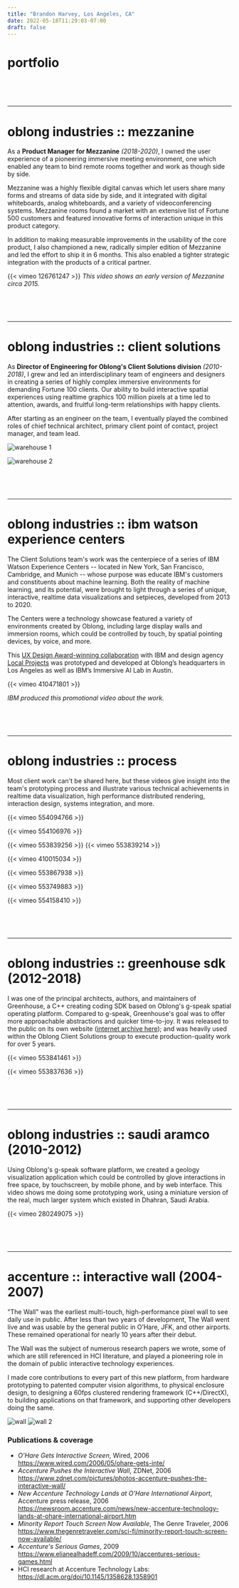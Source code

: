 ```yaml
---
title: "Brandon Harvey, Los Angeles, CA"
date: 2022-05-18T11:29:03-07:00
draft: false
---
```


# portfolio

&nbsp;

&nbsp;

---
# oblong industries :: mezzanine

As a **Product Manager for Mezzanine** *(2018-2020)*, I owned the user experience of a pioneering immersive meeting environment, one which enabled any team to bind remote rooms together and work as though side by side. 

Mezzanine was a highly flexible digital canvas which let users share many forms and streams of data side by side, and it integrated with digital whiteboards, analog whiteboards, and a variety of videoconferencing systems. Mezzanine rooms found a market with an extensive list of Fortune 500 customers and featured innovative forms of interaction unique in this product category.

In addition to making measurable improvements in the usability of the core product, I also championed a new, radically simpler edition of Mezzanine and led the effort to ship it in 6 months. This also enabled a tighter strategic integration with the products of a critical partner.

{{< vimeo 126761247 >}}
*This video shows an early version of Mezzanine circa 2015.*

&nbsp;

&nbsp;

---
# oblong industries :: client solutions

As **Director of Engineering for Oblong's Client Solutions division** *(2010-2018)*, I grew and led an interdisciplinary team of engineers and designers in creating a series of highly complex immersive environments for demanding Fortune 100 clients. Our ability to build interactive spatial experiences using realtime graphics 100 million pixels at a time led to attention, awards, and fruitful long-term relationships with happy clients.

After starting as an engineer on the team, I eventually played the combined roles of chief technical architect, primary client point of contact, project manager, and team lead.

<!-- ![warehouse 1](images/warehouse-1.jpg) -->
![warehouse 1](https://media.githubusercontent.com/media/sandover/sandover.github.io/main/static/images/warehouse-1.jpg)
<!-- ![warehouse 2](images/warehouse-2.jpg) -->
![warehouse 2](https://media.githubusercontent.com/media/sandover/sandover.github.io/main/static/images/warehouse-2.jpg)

&nbsp;

&nbsp;


---
# oblong industries :: ibm watson experience centers

The Client Solutions team's work was the centerpiece of a series of IBM Watson Experience Centers -- located in New York, San Francisco, Cambridge, and Munich -- whose purpose was educate IBM's customers and constituents about machine learning. Both the reality of machine learning, and its potential, were brought to light through a series of unique, interactive, realtime data visualizations and setpieces, developed from 2013 to 2020. 

The Centers were a technology showcase featured a variety of environments created by Oblong, including large display walls and immersion rooms, which could be controlled by touch, by spatial pointing devices, by voice, and more.

This [UX Design Award-winning collaboration](https://ux-design-awards.com/en/gewinner/ibm-watson-experience-centers) with IBM and design agency [Local Projects](https://www.localprojects.com/) was prototyped and developed at Oblong’s headquarters in Los Angeles as well as IBM’s Immersive AI Lab in Austin. 

{{< vimeo 410471801 >}} 
<!-- {{< vimeo 554046018 >}}  -->
*IBM produced this promotional video about the work.*


&nbsp;

&nbsp;

---
# oblong industries :: process

Most client work can't be shared here, but these videos give insight into the team's prototyping process and illustrate various technical achievements in realtime data visualization, high performance distributed rendering, interaction design, systems integration, and more.

<!-- pixel manifold  -->
<!-- {{< vimeo 553837077 >}} 
{{< vimeo 553837213 >}}  -->
<!-- new disco  -->
<!-- {{< vimeo 553868286 >}}  -->
<!-- flycity  -->
{{< vimeo 554094766 >}} 
<!-- bands -->
{{< vimeo 554106976 >}}
<!-- brain -->
{{< vimeo 553839256 >}}
{{< vimeo 553839214 >}} 
<!-- seismo  -->
{{< vimeo 410015034 >}} 
<!-- TED talks -->
{{< vimeo 553867938 >}} 
<!-- {{< vimeo 554104942 >}} -->
<!-- botty mc botface -->
{{< vimeo 553749883 >}} 
<!-- text flow -->
<!-- {{< vimeo 552243800 >}} -->
<!-- McK -->
{{< vimeo 554158410 >}}

&nbsp;

&nbsp;

---
# oblong industries :: greenhouse sdk (2012-2018)

I was one of the principal architects, authors, and maintainers of Greenhouse, a C++ creating coding SDK based on Oblong's g-speak spatial operating platform. Compared to g-speak, Greenhouse's goal was to offer more approachable abstractions and quicker time-to-joy. It was released to the public on its own website ([internet archive here](https://web.archive.org/web/20140702024803/http://greenhouse.oblong.com/)); and was heavily used within the Oblong Client Solutions group to execute production-quality work for over 5 years.

{{< vimeo 553841461 >}} 

{{< vimeo 553837636 >}}  

&nbsp;

&nbsp;

---
# oblong industries :: saudi aramco (2010-2012)

Using Oblong's g-speak software platform, we created a geology visualization application which could be controlled by glove interactions in free space, by touchscreen, by mobile phone, and by web interface. This video shows me doing some prototyping work, using a miniature version of the real, much larger system which existed in Dhahran, Saudi Arabia.

{{< vimeo 280249075 >}}

&nbsp;

&nbsp;


---
# accenture :: interactive wall (2004-2007)

"The Wall" was the earliest multi-touch, high-performance pixel wall to see daily use in public. After less than two years of development, The Wall went live and was usable by the general public in O’Hare, JFK, and other airports. These remained operational for nearly 10 years after their debut. 

The Wall was the subject of numerous research papers we wrote, some of which are still referenced in HCI literature, and played a pioneering role in the domain of public interactive technology experiences.

I made core contributions to every part of this new platform, from hardware prototyping to patented computer vision algorithms, to physical enclosure design, to designing a 60fps clustered rendering framework (C++/DirectX), to building applications on that framework, and supporting other developers doing the same. 

![wall](https://media.githubusercontent.com/media/sandover/sandover.github.io/main/static/images/ohare_wall_panorama.jpg)
![wall 2](https://media.githubusercontent.com/media/sandover/sandover.github.io/main/static/images/wall-image-chad.jpg)


### Publications & coverage
- *O'Hare Gets Interactive Screen*, Wired, 2006 https://www.wired.com/2006/05/ohare-gets-inte/ 
- *Accenture Pushes the Interactive Wall*, ZDNet, 2006 https://www.zdnet.com/pictures/photos-accenture-pushes-the-interactive-wall/
- *New Accenture Technology Lands at O’Hare International Airport*, Accenture press release, 2006 https://newsroom.accenture.com/news/new-accenture-technology-lands-at-ohare-international-airport.htm 
- *Minority Report Touch Screen Now Available*, The Genre Traveler, 2006 https://www.thegenretraveler.com/sci-fi/minority-report-touch-screen-now-available/ 
- *Accenture's Serious Games*, 2009 https://www.elianealhadeff.com/2009/10/accentures-serious-games.html
- HCI research at Accenture Technology Labs: https://dl.acm.org/doi/10.1145/1358628.1358901

